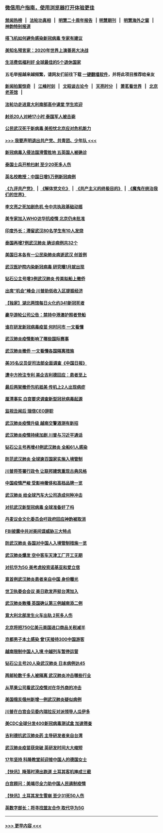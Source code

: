 ### [微信用户指南，使用浏览器打开体验更佳](https://github.com/gfw-breaker/banned-news1/blob/master/indexes/wechat-guide.md?t=0)
#### [禁闻热榜](热点新闻.md?t=0)  &nbsp;&nbsp;|&nbsp;&nbsp; [法轮功真相](https://github.com/gfw-breaker/truth/blob/master/README.md?t=0) &nbsp;&nbsp;|&nbsp;&nbsp; [明慧二十周年报告](https://github.com/gfw-breaker/mh-reports/blob/master/README.md?t=0) &nbsp;&nbsp;|&nbsp;&nbsp;[明慧期刊](https://github.com/gfw-breaker/mh-qikan) &nbsp;&nbsp;|&nbsp;&nbsp; [明慧海外之窗](https://github.com/gfw-breaker/mh-news/blob/master/README.md?t=0) &nbsp;&nbsp;|&nbsp;&nbsp; [神韵特别报道](https://github.com/gfw-breaker/mh-news/blob/master/shenyun.md?t=0)
#### [搭飞机如何避免感染新冠病毒 专家有建议](../pages/nsc418/n11853427.md?t=02092102) 
#### [美知名预言家：2020年世界上演善恶大决战](../pages/nsc418/n11855418.md?t=02092102) 
#### [生活费低福利好 全球最佳的5个退休国家](../pages/nsc418/n11848347.md?t=02092102) 
#### 五毛举报越来越频繁，请网友们前往下载 [一键翻墙软件](https://github.com/gfw-breaker/ssr-accounts)，并将此项目推荐给亲友
#### [新闻拍案惊奇](https://github.com/gfw-breaker/banned-news1/blob/master/pages/link4.md) &nbsp;&nbsp;|&nbsp;&nbsp; [江峰时刻](https://github.com/gfw-breaker/banned-news1/blob/master/pages/link4.md) &nbsp;&nbsp;|&nbsp;&nbsp; [文昭谈古论今](https://github.com/gfw-breaker/banned-news1/blob/master/pages/link4.md) &nbsp;&nbsp;|&nbsp;&nbsp; [天亮时分](https://github.com/gfw-breaker/banned-news1/blob/master/pages/link4.md) &nbsp;&nbsp;|&nbsp;&nbsp; [萧茗看世界](https://github.com/gfw-breaker/banned-news1/blob/master/pages/link4.md) &nbsp;&nbsp;|&nbsp;&nbsp; [北京老茶馆](https://github.com/gfw-breaker/banned-news1/blob/master/pages/link4.md) &nbsp;&nbsp;|&nbsp;&nbsp; 
#### [法轮功走进意大利南部高中课堂 学生欢迎](../pages/nsc418/n11853859.md?t=02092102) 
#### [射杀20人对峙17小时 泰国军人被击毙](../pages/nsc418/n11854869.md?t=02092102) 
#### [公民武汉死于新病毒 美担忧北京应对危机能力](../pages/nsc418/n11854331.md?t=02092102) 
#### [>>> 我要声明退出共产党、共青团、少年队 <<<](https://github.com/begood0513/goodnews/blob/master/quit/letter.md) 
#### [新冠病毒入侵法国滑雪胜地 五英国人被确诊](../pages/nsc418/n11854307.md?t=02092102) 
#### [泰国士兵开枪扫射 至少20死多人伤](../pages/nsc418/n11854276.md?t=02092102) 
#### [英名校教授：中国日增5万例新冠病例](../pages/nsc418/n11854174.md?t=02092102) 
#### [《九评共产党》](https://github.com/begood0513/9ping.md/blob/master/README.md) &nbsp;|&nbsp; [《解体党文化》](../../../../jtdwh.md/blob/master/README.md)  &nbsp;|&nbsp; [《共产主义的终极目的》](../../../../gczydzjmd.md/blob/master/README.md) &nbsp;|&nbsp; [《魔鬼在统治我们的世界》](../../../../mgztzwmdsj.md/blob/master/README.md) 
#### [李文亮之死加剧危机 令中共执政基础动摇](../pages/nsc418/n11854003.md?t=02092102) 
#### [美专家加入WHO访华抗疫情 北京仍未批准](../pages/nsc418/n11854043.md?t=02092102) 
#### [印度外长：滞留武汉80名学生有10人发烧](../pages/nsc418/n11853821.md?t=02092102) 
#### [泰国再增7例武汉肺炎 确诊病例共32个](../pages/nsc418/n11853808.md?t=02092102) 
#### [美国日本各有一公民染肺炎病逝武汉 创首例](../pages/nsc418/n11853509.md?t=02092102) 
#### [武汉医护院内染新冠病毒 研究曝1月就出现](../pages/nsc418/n11852928.md?t=02092102) 
#### [钻石公主号增3例武汉肺炎 传美拟船上撤侨](../pages/nsc418/n11853240.md?t=02092102) 
#### [出席“机会”峰会 川普助低收入区提振经济](../pages/nsc418/n11853232.md?t=02092102) 
#### [【独家】湖北两馆每日火化约341新冠死者](../pages/nsc418/n11845444.md?t=02092102) 
#### [豪华游轮公司公告：禁持中港澳护照者登船](../pages/nsc418/n11852761.md?t=02092102) 
#### [谁在研发新冠病毒疫苗 何时问市 一文看懂](../pages/nsc418/n11852840.md?t=02092102) 
#### [武汉肺炎疫情影响了哪些国际赛事](../pages/nsc418/n11852441.md?t=02092102) 
#### [武汉肺炎撤侨 一文看懂各国隔离措施](../pages/nsc418/n11844216.md?t=02092102) 
#### [美35名议员促司法部全面调查《中国日报》](../pages/nsc418/n11852435.md?t=02092102) 
#### [遭中方抢注专利 美企吉利德回应：患者至上](../pages/nsc418/n11852037.md?t=02092102) 
#### [最后两架撤侨包机抵美 传机上2人出现病症](../pages/nsc418/n11852173.md?t=02092102) 
#### [厘清事实 白宫要求调查新型冠状病毒起源](../pages/nsc418/n11852106.md?t=02092102) 
#### [监视丑闻后 瑞信CEO辞职](../pages/nsc418/n11852127.md?t=02092102) 
#### [武汉肺炎疫情升级 越南交警酒测有新招](../pages/nsc418/n11851632.md?t=02092102) 
#### [武汉肺炎疫情持续加剧 川普与习近平通话](../pages/nsc418/n11851613.md?t=02092102) 
#### [钻石公主号再增41例武汉肺炎 全船61人感染](../pages/nsc418/n11850401.md?t=02092102) 
#### [防范武汉肺炎 全球逾百国家实施入境管制](../pages/nsc418/n11850557.md?t=02092102) 
#### [川普将签署行政令 让联邦建筑重现古典风格](../pages/nsc418/n11850654.md?t=02092102) 
#### [中国疫情严峻 受影响奢侈和高档品牌一览](../pages/nsc418/n11850319.md?t=02092102) 
#### [武汉肺炎 给全球汽车大公司造成何种冲击](../pages/nsc418/n11850056.md?t=02092102) 
#### [对抗武汉新型冠病毒 全球准备好了吗](../pages/nsc418/n11850142.md?t=02092102) 
#### [丹麦议会文化委员会吁政府回应神韵被取消](../pages/nsc418/n11849312.md?t=02092102) 
#### [FBI披露中共对美间谍威胁三大特点](../pages/nsc418/n11849700.md?t=02092102) 
#### [防武汉肺炎 各国对中国人入境管制措施一览](../pages/nsc418/n11838726.md?t=02092102) 
#### [武汉肺炎爆发 空中客车天津工厂开工无期](../pages/nsc418/n11849634.md?t=02092102) 
#### [对抗华为5G 美考虑投资诺基亚和爱立信](../pages/nsc418/n11849510.md?t=02092102) 
#### [意首例武汉肺炎患者来自中国 身份曝光](../pages/nsc418/n11849454.md?t=02092102) 
#### [世卫执委会会议 美日欧发声挺台湾加入](../pages/nsc418/n11849433.md?t=02092102) 
#### [武汉肺炎散播 英国确认第三例越南添二例](../pages/nsc418/n11849439.md?t=02092102) 
#### [意大利北部发生火车出轨 2死多人伤](../pages/nsc418/n11848999.md?t=02092102) 
#### [北京将把750亿美元美国进口商品关税减半](../pages/nsc418/n11848896.md?t=02092102) 
#### [京都男子本土感染 曾1天接待300中国游客](../pages/nsc418/n11848641.md?t=02092102) 
#### [越南限制中国人入境 中越列车暂停运营](../pages/nsc418/n11847844.md?t=02092102) 
#### [钻石公主号20人染武汉肺炎 日本病例达45](../pages/nsc418/n11847823.md?t=02092102) 
#### [两邮轮数千多人被隔离 武汉肺炎冲击哪些行业](../pages/nsc418/n11847456.md?t=02092102) 
#### [从苹果公司看武汉疫情对在华外商的冲击](../pages/nsc418/n11847586.md?t=02092102) 
#### [美国俄亥俄州新增一例武汉肺炎疑似病例](../pages/nsc418/n11847714.md?t=02092102) 
#### [川普在白宫会见委内瑞拉反对派领导人瓜伊多](../pages/nsc418/n11847391.md?t=02092102) 
#### [美CDC全球分发400新冠病毒测试盒 加速筛查](../pages/nsc418/n11847260.md?t=02092102) 
#### [吉利德抗武汉肺炎药 主导研发者来自台湾](../pages/nsc418/n11847064.md?t=02092102) 
#### [武汉肺炎疫苗获突破 英研发时间大大缩短](../pages/nsc418/n11846915.md?t=02092102) 
#### [17年坚持 科隆教堂前迎接中国人的德国女士](../pages/nsc418/n11846781.md?t=02092102) 
#### [【快讯】降落时滑出跑道 土耳其客机摔成三截](../pages/nsc418/n11847021.md?t=02092102) 
#### [白宫顾问：美竭尽全力助中国人民遏制疫情](../pages/nsc418/n11846756.md?t=02092102) 
#### [【快讯】土耳其发生雪崩 至少31死50人伤](../pages/nsc418/n11846680.md?t=02092102) 
#### [英数字部长：将寻找盟友合作 取代华为5G](../pages/nsc418/n11846485.md?t=02092102) 

----
#### [ >>> 更早内容 <<< ](../indexes/nsc418-earlier.md)
